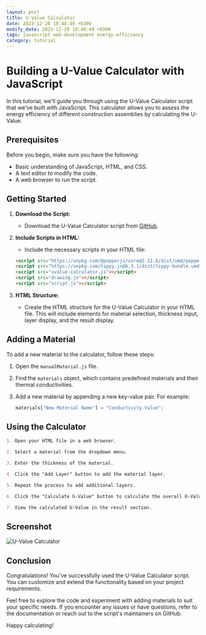 ```yaml
---
layout: post
title: U-Value Calculator
date: 2023-12-20 18:48:49 +0300
modify_date: 2023-12-29 18:48:49 +0300
tags: javascript web-development energy-efficiency
category: tutorial
---
```


# Building a U-Value Calculator with JavaScript

In this tutorial, we'll guide you through using the U-Value Calculator script that we've built with JavaScript. This calculator allows you to assess the energy efficiency of different construction assemblies by calculating the U-Value.

## Prerequisites

Before you begin, make sure you have the following:

- Basic understanding of JavaScript, HTML, and CSS.
- A text editor to modify the code.
- A web browser to run the script.

## Getting Started

1. **Download the Script:**
    - Download the U-Value Calculator script from [GitHub](https://github.com/sabdelaal/u-value_calculat).

2. **Include Scripts in HTML:**
    - Include the necessary scripts in your HTML file:
     ```html
     <script src="https://unpkg.com/@popperjs/core@2.11.6/dist/umd/popper.min.js"></script>
     <script src="https://unpkg.com/tippy.js@6.3.1/dist/tippy-bundle.umd.min.js"></script>
     <script src="uvalue-calculator.js"></script>
     <script src="drawing.js"></script>
     <script src="script.js"></script>
     ```

3. **HTML Structure:**
    - Create the HTML structure for the U-Value Calculator in your HTML file. This will include elements for material selection, thickness input, layer display, and the result display.

## Adding a Material

To add a new material to the calculator, follow these steps:

1. Open the `manualMaterial.js` file.

2. Find the `materials` object, which contains predefined materials and their thermal conductivities.

3. Add a new material by appending a new key-value pair. For example:
   ```javascript
   materials["New Material Name"] = "Conductivity Value";
    ```
## Using the Calculator

```markdown
1. Open your HTML file in a web browser.

2. Select a material from the dropdown menu.

3. Enter the thickness of the material.

4. Click the "Add Layer" button to add the material layer.

5. Repeat the process to add additional layers.

6. Click the "Calculate U-Value" button to calculate the overall U-Value.

7. View the calculated U-Value in the result section.
```

## Screenshot

![U-Value Calculator](/assets/u-value/overview.png)

## Conclusion

Congratulations! You've successfully used the U-Value Calculator script. You can customize and extend the functionality based on your project requirements.

Feel free to explore the code and experiment with adding materials to suit your specific needs. If you encounter any issues or have questions, refer to the documentation or reach out to the script's maintainers on GitHub.

Happy calculating!
